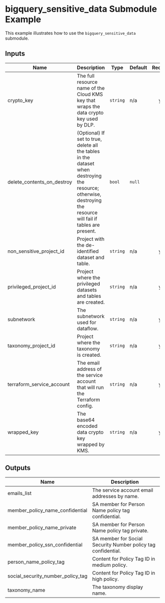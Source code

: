 # bigquery_sensitive_data Submodule Example

This example illustrates how to use the `bigquery_sensitive_data` submodule.

<!-- BEGINNING OF PRE-COMMIT-TERRAFORM DOCS HOOK -->
## Inputs

| Name | Description | Type | Default | Required |
|------|-------------|------|---------|:--------:|
| crypto\_key | The full resource name of the Cloud KMS key that wraps the data crypto key used by DLP. | `string` | n/a | yes |
| delete\_contents\_on\_destroy | (Optional) If set to true, delete all the tables in the dataset when destroying the resource; otherwise, destroying the resource will fail if tables are present. | `bool` | `null` | no |
| non\_sensitive\_project\_id | Project with the de-identified dataset and table. | `string` | n/a | yes |
| privileged\_project\_id | Project where the privileged datasets and tables are created. | `string` | n/a | yes |
| subnetwork | The subnetwork used for dataflow. | `string` | n/a | yes |
| taxonomy\_project\_id | Project where the taxonomy is created. | `string` | n/a | yes |
| terraform\_service\_account | The email address of the service account that will run the Terraform config. | `string` | n/a | yes |
| wrapped\_key | The base64 encoded data crypto key wrapped by KMS. | `string` | n/a | yes |

## Outputs

| Name | Description |
|------|-------------|
| emails\_list | The service account email addresses by name. |
| member\_policy\_name\_confidential | SA member for Person Name policy tag confidential. |
| member\_policy\_name\_private | SA member for Person Name policy tag private. |
| member\_policy\_ssn\_confidential | SA member for Social Security Number policy tag confidential. |
| person\_name\_policy\_tag | Content for Policy Tag ID in medium policy. |
| social\_security\_number\_policy\_tag | Content for Policy Tag ID in high policy. |
| taxonomy\_name | The taxonomy display name. |

<!-- END OF PRE-COMMIT-TERRAFORM DOCS HOOK -->
